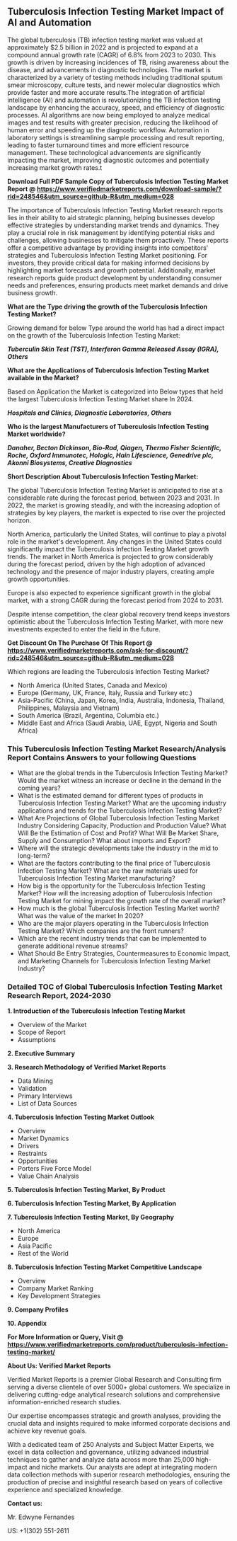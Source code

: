 <h2>Tuberculosis Infection Testing Market Impact of AI and Automation</h2>The global tuberculosis (TB) infection testing market was valued at approximately $2.5 billion in 2022 and is projected to expand at a compound annual growth rate (CAGR) of 6.8% from 2023 to 2030. This growth is driven by increasing incidences of TB, rising awareness about the disease, and advancements in diagnostic technologies. The market is characterized by a variety of testing methods including traditional sputum smear microscopy, culture tests, and newer molecular diagnostics which provide faster and more accurate results.The integration of artificial intelligence (AI) and automation is revolutionizing the TB infection testing landscape by enhancing the accuracy, speed, and efficiency of diagnostic processes. AI algorithms are now being employed to analyze medical images and test results with greater precision, reducing the likelihood of human error and speeding up the diagnostic workflow. Automation in laboratory settings is streamlining sample processing and result reporting, leading to faster turnaround times and more efficient resource management. These technological advancements are significantly impacting the market, improving diagnostic outcomes and potentially increasing market growth rates.t</p><p id="" class=""><strong>Download Full PDF Sample Copy of Tuberculosis Infection Testing Market Report @ <a href="https://www.verifiedmarketreports.com/download-sample/?rid=248546&utm_source=github-R&utm_medium=028" target="_blank">https://www.verifiedmarketreports.com/download-sample/?rid=248546&utm_source=github-R&utm_medium=028</a></strong></p><p>The importance of&nbsp;Tuberculosis Infection Testing Market research reports lies in their ability to aid strategic planning, helping businesses develop effective strategies by understanding market trends and dynamics. They play a crucial role in risk management by identifying potential risks and challenges, allowing businesses to mitigate them proactively. These reports offer a competitive advantage by providing insights into competitors' strategies and Tuberculosis Infection Testing Market positioning. For investors, they provide critical data for making informed decisions by highlighting market forecasts and growth potential. Additionally, market research reports guide product development by understanding consumer needs and preferences, ensuring products meet market demands and drive business growth.</p><p><strong>What are the&nbsp;Type driving the growth of the Tuberculosis Infection Testing Market?</strong></p><p id="" class="">Growing demand for below Type around the world has had a direct impact on the growth of the Tuberculosis Infection Testing Market:</p><em><strong>Tuberculin Skin Test (TST), Interferon Gamma Released Assay (IGRA), Others</strong></em></p><strong>What are the&nbsp;Applications&nbsp;of Tuberculosis Infection Testing Market available in the Market?</strong></p><p id="" class="">Based on Application the Market is categorized into Below types that held the largest Tuberculosis Infection Testing Market share In 2024.</p><em><strong>Hospitals and Clinics, Diagnostic Laboratories, Others</strong></em></p><strong>Who is the largest Manufacturers of Tuberculosis Infection Testing Market worldwide?</strong></p><p><em><strong>Danaher, Becton Dickinson, Bio-Rad, Qiagen, Thermo Fisher Scientific, Roche, Oxford Immunotec, Hologic, Hain Lifescience, Genedrive plc, Akonni Biosystems, Creative Diagnostics</strong></em></p><p id="" class=""><strong>Short Description About Tuberculosis Infection Testing Market:</strong></p><p>The global Tuberculosis Infection Testing Market is anticipated to rise at a considerable rate during the forecast period, between 2023 and 2031. In 2022, the market is growing steadily, and with the increasing adoption of strategies by key players, the market is expected to rise over the projected horizon.</p><p>North America, particularly the United States, will continue to play a pivotal role in the market's development. Any changes in the United States could significantly impact the Tuberculosis Infection Testing Market growth trends. The market in North America is projected to grow considerably during the forecast period, driven by the high adoption of advanced technology and the presence of major industry players, creating ample growth opportunities.</p><p>Europe is also expected to experience significant growth in the global market, with a strong CAGR during the forecast period from 2024 to 2031.</p><p>Despite intense competition, the clear global recovery trend keeps investors optimistic about the Tuberculosis Infection Testing Market, with more new investments expected to enter the field in the future.</p><p id="" class=""><strong>Get Discount On The Purchase Of This Report @ <a href="https://www.verifiedmarketreports.com/ask-for-discount/?rid=248546&utm_source=github-R&utm_medium=028" target="_blank">https://www.verifiedmarketreports.com/ask-for-discount/?rid=248546&utm_source=github-R&utm_medium=028</a></strong></p>Which regions are leading the Tuberculosis Infection Testing Market?</p><ul><li>North America (United States, Canada and Mexico)</li><li>Europe (Germany, UK, France, Italy, Russia and Turkey etc.)</li><li>Asia-Pacific (China, Japan, Korea, India, Australia, Indonesia, Thailand, Philippines, Malaysia and Vietnam)</li><li>South America (Brazil, Argentina, Columbia etc.)</li><li>Middle East and Africa (Saudi Arabia, UAE, Egypt, Nigeria and South Africa)</li></ul><h3 id="" class="">This Tuberculosis Infection Testing Market Research/Analysis Report Contains Answers to your following Questions</h3><ul><li>What are the global trends in the Tuberculosis Infection Testing Market? Would the market witness an increase or decline in the demand in the coming years?</li><li>What is the estimated demand for different types of products in Tuberculosis Infection Testing Market? What are the upcoming industry applications and trends for the Tuberculosis Infection Testing Market?</li><li>What Are Projections of Global Tuberculosis Infection Testing Market Industry Considering Capacity, Production and Production Value? What Will Be the Estimation of Cost and Profit? What Will Be Market Share, Supply and Consumption? What about imports and Export?</li><li>Where will the strategic developments take the industry in the mid to long-term?</li><li>What are the factors contributing to the final price of Tuberculosis Infection Testing Market? What are the raw materials used for Tuberculosis Infection Testing Market manufacturing?</li><li>How big is the opportunity for the Tuberculosis Infection Testing Market? How will the increasing adoption of Tuberculosis Infection Testing Market for mining impact the growth rate of the overall market?</li><li>How much is the global Tuberculosis Infection Testing Market worth? What was the value of the market In 2020?</li><li>Who are the major players operating in the Tuberculosis Infection Testing Market? Which companies are the front runners?</li><li>Which are the recent industry trends that can be implemented to generate additional revenue streams?</li><li>What Should Be Entry Strategies, Countermeasures to Economic Impact, and Marketing Channels for Tuberculosis Infection Testing Market Industry?</li></ul><h3 id="" class="">Detailed TOC of Global Tuberculosis Infection Testing Market Research Report, 2024-2030</h3><p id="" class=""><strong>1. Introduction of the Tuberculosis Infection Testing Market</strong></p><ul><li>Overview of the Market</li><li>Scope of Report</li><li>Assumptions</li></ul><p id="" class=""><strong>2. Executive Summary</strong></p><p id="" class=""><strong>3. Research Methodology of Verified Market Reports</strong></p><ul><li>Data Mining</li><li>Validation</li><li>Primary Interviews</li><li>List of Data Sources</li></ul><p id="" class=""><strong>4. Tuberculosis Infection Testing Market Outlook</strong></p><ul><li>Overview</li><li>Market Dynamics</li><li>Drivers</li><li>Restraints</li><li>Opportunities</li><li>Porters Five Force Model</li><li>Value Chain Analysis</li></ul><p id="" class=""><strong>5. Tuberculosis Infection Testing Market, By Product</strong></p><p id="" class=""><strong>6. Tuberculosis Infection Testing Market, By Application</strong></p><p id="" class=""><strong>7. Tuberculosis Infection Testing Market, By Geography</strong></p><ul><li>North America</li><li>Europe</li><li>Asia Pacific</li><li>Rest of the World</li></ul><p id="" class=""><strong>8. Tuberculosis Infection Testing Market Competitive Landscape</strong></p><ul><li>Overview</li><li>Company Market Ranking</li><li>Key Development Strategies</li></ul><p id="" class=""><strong>9. Company Profiles</strong></p><p id="" class=""><strong>10. Appendix</strong></p><p id="" class=""><strong>For More Information or Query, Visit @ <a href="https://www.verifiedmarketreports.com/product/tuberculosis-infection-testing-market/" target="_blank">https://www.verifiedmarketreports.com/product/tuberculosis-infection-testing-market/</a></strong></p><p id="" class=""><strong>About Us: Verified Market Reports</strong></p><p id="" class="">Verified Market Reports is a premier Global Research and Consulting firm serving a diverse clientele of over 5000+ global customers. We specialize in delivering cutting-edge analytical research solutions and comprehensive information-enriched research studies.</p><p id="" class="">Our expertise encompasses strategic and growth analyses, providing the crucial data and insights required to make informed corporate decisions and achieve key revenue goals.</p><p id="" class="">With a dedicated team of 250 Analysts and Subject Matter Experts, we excel in data collection and governance, utilizing advanced industrial techniques to gather and analyze data across more than 25,000 high-impact and niche markets. Our analysts are adept at integrating modern data collection methods with superior research methodologies, ensuring the production of precise and insightful research based on years of collective experience and specialized knowledge.</p><p id="" class=""><strong>Contact us:</strong></p><p id="" class="">Mr. Edwyne Fernandes</p><p id="" class="">US: +1(302) 551-2611</p>